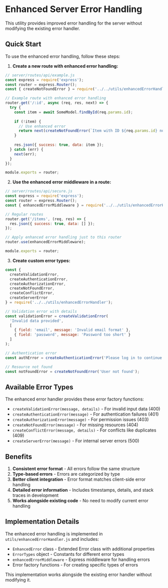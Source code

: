 # Enhanced Server Error Handling

This utility provides improved error handling for the server without modifying the existing error handler.

## Quick Start

To use the enhanced error handling, follow these steps:

1. **Create a new route with enhanced error handling:**

```javascript
// server/routes/api/example.js
const express = require('express');
const router = express.Router();
const { createNotFoundError } = require('../../utils/enhancedErrorHandler');

// Example route with enhanced error handling
router.get('/:id', async (req, res, next) => {
  try {
    const item = await SomeModel.findById(req.params.id);
    
    if (!item) {
      // Use enhanced error
      return next(createNotFoundError(`Item with ID ${req.params.id} not found`));
    }
    
    res.json({ success: true, data: item });
  } catch (err) {
    next(err);
  }
});

module.exports = router;
```

2. **Use the enhanced error middleware in a route:**

```javascript
// server/routes/api/secure.js
const express = require('express');
const router = express.Router();
const { enhancedErrorMiddleware } = require('../../utils/enhancedErrorHandler');

// Regular routes
router.get('/items', (req, res) => {
  res.json({ success: true, data: [] });
});

// Apply enhanced error handling just to this router
router.use(enhancedErrorMiddleware);

module.exports = router;
```

3. **Create custom error types:**

```javascript
const { 
  createValidationError,
  createAuthenticationError,
  createAuthorizationError,
  createNotFoundError,
  createConflictError,
  createServerError
} = require('../../utils/enhancedErrorHandler');

// Validation error with details
const validationError = createValidationError(
  'Invalid data provided',
  [
    { field: 'email', message: 'Invalid email format' },
    { field: 'password', message: 'Password too short' }
  ]
);

// Authentication error
const authError = createAuthenticationError('Please log in to continue');

// Resource not found
const notFoundError = createNotFoundError('User not found');
```

## Available Error Types

The enhanced error handler provides these error factory functions:

- `createValidationError(message, details)` - For invalid input data (400)
- `createAuthenticationError(message)` - For authentication failures (401)
- `createAuthorizationError(message)` - For permission issues (403)
- `createNotFoundError(message)` - For missing resources (404)
- `createConflictError(message, details)` - For conflicts like duplicates (409)
- `createServerError(message)` - For internal server errors (500)

## Benefits

1. **Consistent error format** - All errors follow the same structure
2. **Type-based errors** - Errors are categorized by type
3. **Better client integration** - Error format matches client-side error handling
4. **Detailed error information** - Includes timestamps, details, and stack traces in development
5. **Works alongside existing code** - No need to modify current error handling

## Implementation Details

The enhanced error handling is implemented in `utils/enhancedErrorHandler.js` and includes:

- `EnhancedError` class - Extended Error class with additional properties
- `ErrorTypes` object - Constants for different error types
- `enhancedErrorMiddleware` - Express middleware for handling errors
- Error factory functions - For creating specific types of errors

This implementation works alongside the existing error handler without modifying it. 